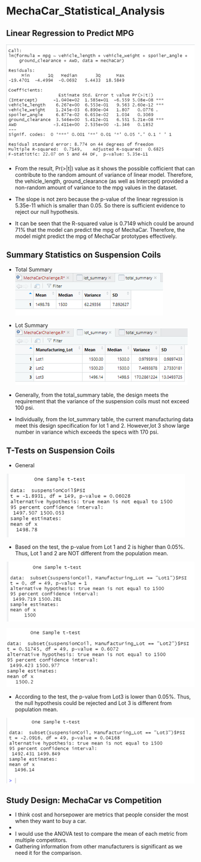 # MechaCar_Statistical_Analysis

## Linear Regression to Predict MPG

![Optional Text](Resources/PredictMPG.PNG)

- From the result, Pr(>|t|) value as it shows the possible cofficient that can contribute to the random amount of variance of linear model. Therefore, the vehicle_length, ground_clearance (as well as Intercept) provided a non-random amount of variance to the mpg values in the dataset.

- The slope is not zero because the p-value of the linear regression is 5.35e-11 which is smaller than 0.05. So there is sufficient evidence to reject our null hypothesis.

- It can be seen that the R-squared value is 0.7149 which could be around 71% that the model can predict the mpg of MechaCar. Therefore, the model might predict the mpg of MechaCar prototypes effectively. 

## Summary Statistics on Suspension Coils 

- Total Summary
![Optional Text](Resources/total_summary.PNG)

- Lot Summary
![Optional Text](Resources/lot_summary.PNG)

- Generally, from the total_summary table, the design meets the requirement that the variance of the suspension coils must not exceed 100 psi.  
- Individually, from the lot_summary table, the current manufacturing data meet this design specification for lot 1 and 2. However,lot 3 show large number in variance which exceeds the specs with 170 psi.


## T-Tests on Suspension Coils

- General

![Optional Text](Resources/general.PNG)

- Based on the test, the p-value from Lot 1 and 2 is higher than 0.05%. Thus, Lot 1 and 2 are NOT different from the population mean. 


![Optional Text](Resources/lot1.PNG)

![Optional Text](Resources/lot2.PNG)



- According to the test, the p-value from Lot3 is lower than 0.05%. Thus, the null hypothesis could be rejected and Lot 3 is different from population mean.

![Optional Text](Resources/lot3.PNG)


## Study Design: MechaCar vs Competition

 - I think cost and horsepower are metrics that people consider the most when they want to buy a car. 
 - 
 - I would use the ANOVA test to compare the mean of each metric from multiple competitors.
 - Gathering information from other manufacturers is significant as we need it for the comparison.
